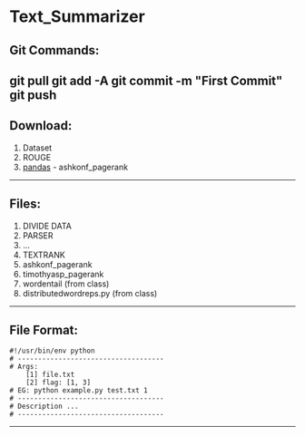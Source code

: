 # Text_Summarizer

Git Commands:
--------------
git pull
git add -A
git commit -m "First Commit"
git push
--------------

Download:
--------------
1. Dataset
2. ROUGE
3. [pandas](http://pandas.pydata.org/) - ashkonf_pagerank
--------------

Files:
--------------
1. DIVIDE DATA
2. PARSER
3. ...
4. TEXTRANK
5. ashkonf_pagerank
6. timothyasp_pagerank
1. wordentail (from class)
2. distributedwordreps.py (from class)
--------------

File Format:
-------------
    #!/usr/bin/env python
    # ------------------------------------
    # Args:
        [1] file.txt
        [2] flag: [1, 3]
    # EG: python example.py test.txt 1
    # ------------------------------------
    # Description ...
    # ------------------------------------
-------------





